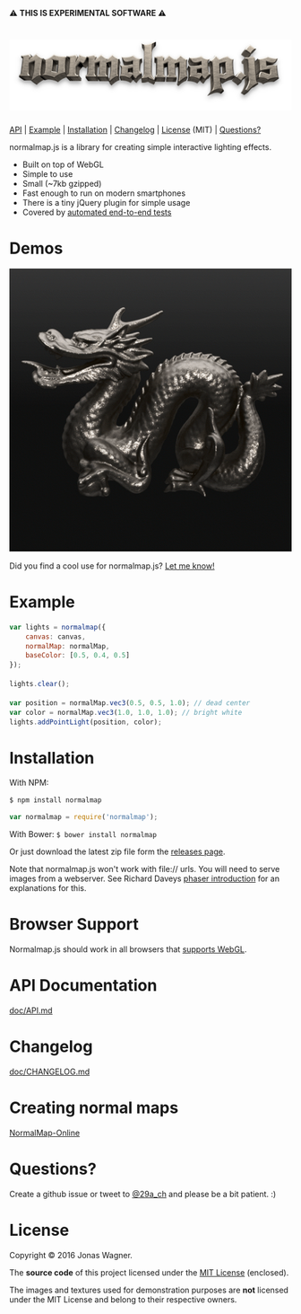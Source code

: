 :warning: **THIS IS EXPERIMENTAL SOFTWARE** :warning:

# ![normalmap.js](doc/gfx/logo-rendered.png)
[API](doc/API.md) |
[Example](#example) |
[Installation](#installation) |
[Changelog](doc/CHANGELOG.md) |
[License](#license) (MIT) |
[Questions?](#questions)

normalmap.js is a library for creating simple interactive lighting effects.

- Built on top of WebGL
- Simple to use
- Small (~7kb gzipped)
- Fast enough to run on modern smartphones
- There is a tiny jQuery plugin for simple usage
- Covered by [automated end-to-end tests](https://29a.ch/sandbox/2016/normalmap.js/tests/)

# Demos
[![Golden Dragon](doc/gfx/dragon.gif)](https://29a.ch/sandbox/2016/normalmap.js/)

Did you find a cool use for normalmap.js? [Let me know!](https://29a.ch/about)

# Example
```javascript
var lights = normalmap({
    canvas: canvas,
    normalMap: normalMap,
    baseColor: [0.5, 0.4, 0.5]
});

lights.clear();

var position = normalMap.vec3(0.5, 0.5, 1.0); // dead center
var color = normalMap.vec3(1.0, 1.0, 1.0); // bright white
lights.addPointLight(position, color);
```

# Installation
With NPM:
```
$ npm install normalmap
```

```javascript
var normalmap = require('normalmap');
```

With Bower:
```$ bower install normalmap```

Or just download the latest zip file form the [releases page](https://github.com/jwagner/normalmap.js/releases).

Note that normalmap.js won't work with file:// urls. You will need to serve
images from a webserver. See Richard Daveys [phaser introduction](http://phaser.io/tutorials/getting-started) for an explanations for this.

# Browser Support

Normalmap.js should work in all browsers that [supports WebGL](http://caniuse.com/#feat=webgl).

# API Documentation

[doc/API.md](doc/API.md)

# Changelog
[doc/CHANGELOG.md](doc/CHANGELOG.md)

# Creating normal maps
[NormalMap-Online](http://cpetry.github.io/NormalMap-Online/)

# Questions?
Create a github issue or tweet to [@29a_ch](https://twitter.com/29a_ch) and please be a bit patient. :)

# License
Copyright © 2016 Jonas Wagner.

The **source code** of this project licensed under the [MIT License](LICENSE) (enclosed).

The images and textures used for demonstration purposes are **not** licensed under the MIT License and belong to their respective owners.
